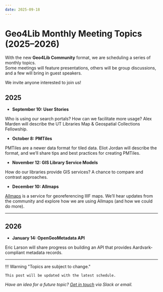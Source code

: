 ```yaml
---
date: 2025-09-18
---
```


# Geo4Lib Monthly Meeting Topics (2025–2026)

With the new **Geo4Lib Community** format, we are scheduling a series of monthly topics.  
Some meetings will feature presentations, others will be group discussions, and a few will bring in guest speakers.  

We invite anyone interested to join us!

<!-- more -->

## 2025

- **September 10: User Stories**

Who is using our search portals? How can we facilitate more usage? Alex Marden will describe the UT Libraries Map & Geospatial Collections Fellowship.

- **October 8: PMTiles**  

PMTiles are a newer data format for tiled data. Eliot Jordan will describe the format, and we’ll share tips and best practices for creating PMTiles.

- **November 12: GIS Library Service Models**  

How do our libraries provide GIS services? A chance to compare and contrast approaches.

- **December 10: Allmaps**  

[Allmaps](https://allmaps.org) is a service for georeferencing IIIF maps. We’ll hear updates from the community and explore how we are using Allmaps (and how we could do more).

---

## 2026

- **January 14: OpenGeoMetadata API**  

Eric Larson will share progress on building an API that provides Aardvark-compliant metadata records.

---
!!! Warning "Topics are subject to change."

    This post will be updated with the latest schedule.  

*Have an idea for a future topic? [Get in touch](../../get-involved.md) via Slack or email.*
